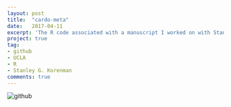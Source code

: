 ```yaml
---
layout: post
title:  "cardo-meta"
date:   2017-04-11
excerpt: 'The R code associated with a manuscript I worked on with Stan Korenman, titled: "Problems with meta-analyses: cardiovascular complications of testosterone therapy for hypogonadism."'
project: true
tag:
- github
- UCLA
- R
- Stanley G. Korenman
comments: true
---
```


![github](https://nickwisniewski.com/cardio-meta)
